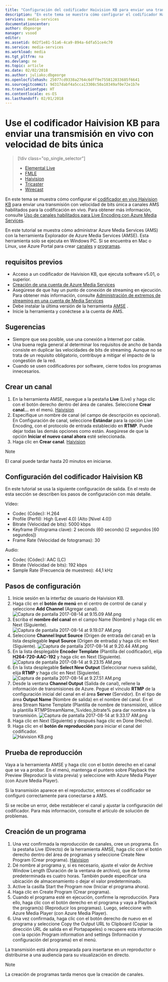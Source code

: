 ```yaml
---
title: "Configuración del codificador Haivision KB para enviar una transmisión en vivo con velocidad de bits única | Microsoft Docs"
description: "En este tema se muestra cómo configurar el codificador Haivision KB para enviar una transmisión con velocidad de bits única a canales AMS habilitados para la codificación en vivo."
services: media-services
documentationcenter: 
author: dbgeorge
manager: vsood
editor: 
ms.assetid: 0d2f1e81-51a6-4ca9-894a-6dfa51ce4c70
ms.service: media-services
ms.workload: media
ms.tgt_pltfrm: na
ms.devlang: ne
ms.topic: article
ms.date: 02/02/2018
ms.author: juliako;dbgeorge
ms.openlocfilehash: 25077cd9338a2764c6dff9e755812033685f6641
ms.sourcegitcommit: 9d317dabf4a5cca13308c50a10349af0e72e1b7e
ms.translationtype: HT
ms.contentlocale: es-ES
ms.lasthandoff: 02/01/2018
---
```

# <a name="use-the-haivision-kb-live-encoder-to-send-a-single-bitrate-live-stream"></a>Use el codificador Haivision KB para enviar una transmisión en vivo con velocidad de bits única
> [!div class="op_single_selector"]
> * [Elemental Live](media-services-configure-elemental-live-encoder.md)
> * [FMLE](media-services-configure-fmle-live-encoder.md)
> * [Haivision](media-services-configure-kb-live-encoder.md)
> * [Tricaster](media-services-configure-tricaster-live-encoder.md)
> * [Wirecast](media-services-configure-wirecast-live-encoder.md)

En este tema se muestra cómo configurar el [codificador en vivo Haivision KB](https://www.haivision.com/products/kb-series/) para enviar una transmisión con velocidad de bits única a canales AMS habilitados para la codificación en vivo. Para obtener más información, consulte [Uso de canales habilitados para Live Encoding con Azure Media Services](media-services-manage-live-encoder-enabled-channels.md).

En este tutorial se muestra cómo administrar Azure Media Services (AMS) con la herramienta Explorador de Azure Media Services (AMSE). Esta herramienta solo se ejecuta en Windows PC. Si se encuentra en Mac o Linux, use Azure Portal para crear [canales](media-services-portal-creating-live-encoder-enabled-channel.md#create-a-channel) y [programas](media-services-portal-creating-live-encoder-enabled-channel.md).

## <a name="prerequisites"></a>requisitos previos
*   Acceso a un codificador de Haivision KB, que ejecuta software v5.01, o superior.
* [Creación de una cuenta de Azure Media Services](media-services-portal-create-account.md)
* Asegúrese de que hay un punto de conexión de streaming en ejecución. Para obtener más información, consulte [Administración de extremos de streaming en una cuenta de Media Services](media-services-portal-manage-streaming-endpoints.md)
* Debe instalar la última versión de la herramienta [AMSE](https://github.com/Azure/Azure-Media-Services-Explorer) .
* Inicie la herramienta y conéctese a la cuenta de AMS.

## <a name="tips"></a>Sugerencias
* Siempre que sea posible, use una conexión a Internet por cable.
* Una buena regla general al determinar los requisitos de ancho de banda consiste en duplicar las velocidades de bits de streaming. Aunque no se trata de un requisito obligatorio, contribuye a mitigar el impacto de la congestión de la red.
* Cuando se usen codificadores por software, cierre todos los programas innecesarios.

## <a name="create-a-channel"></a>Crear un canal
1. En la herramienta AMSE, navegue a la pestaña **Live** (Live) y haga clic con el botón derecho dentro del área de canales. Seleccione **Crear canal...** en el menú.
[Haivision](./media/media-services-configure-kb-live-encoder/channel.png)
2. Especifique un nombre de canal (el campo de descripción es opcional). En Configuración de canal, seleccione **Estándar** para la opción Live Encoding, con el protocolo de entrada establecido en **RTMP**. Puede dejar todas las demás opciones como están. Asegúrese de que la opción **Iniciar el nuevo canal ahora** esté seleccionada.
3. Haga clic en **Crear canal**.
[Haivision](./media/media-services-configure-kb-live-encoder/livechannel.png)

> [!NOTE]
> El canal puede tardar hasta 20 minutos en iniciarse.

## <a name="configure-the-haivision-kb-encoder"></a>Configuración del codificador Haivision KB
En este tutorial se usa la siguiente configuración de salida. En el resto de esta sección se describen los pasos de configuración con más detalle.

Vídeo:
-   Codec (Códec): H.264
-   Profile (Perfil): High (Level 4.0) (Alto [Nivel 4.0])
-   Bitrate (Velocidad de bits): 5000 kbps
-   Keyframe (Fotograma clave): 2 seconds (60 seconds) (2 segundos [60 segundos])
-   Frame Rate (Velocidad de fotogramas): 30

Audio:
-   Codec (Códec): AAC (LC)
-   Bitrate (Velocidad de bits): 192 kbps
-   Sample Rate (Frecuencia de muestreo): 44,1 kHz

## <a name="configuration-steps"></a>Pasos de configuración
1.  Inicie sesión en la interfaz de usuario de Haivision KB.
2.  Haga clic en el **botón de menú** en el centro de control de canal y seleccione **Add Channel** (Agregar canal).  
    ![Captura de pantalla 2017-08-14 at 9.15.09 AM.png](./media/media-services-configure-kb-live-encoder/step2.png)
3.  Escriba el **nombre del canal** en el campo Name (Nombre) y haga clic en Next (Siguiente).  
    ![Captura de pantalla 2017-08-14 at 9.19.07 AM.png](./media/media-services-configure-kb-live-encoder/step3.png)
4.  Seleccione **Channel Input Source** (Origen de entrada del canal) en la lista desplegable **Input Source** (Origen de entrada) y haga clic en Next (Siguiente).
    ![Captura de pantalla 2017-08-14 at 9.20.44 AM.png](./media/media-services-configure-kb-live-encoder/step4.png)
5.  En la lista desplegable **Encoder Template** (Plantilla del codificador), elija **H264-720-AAC-192** y haga clic en Next (Siguiente).
    ![Captura de pantalla 2017-08-14 at 9.23.15 AM.png](./media/media-services-configure-kb-live-encoder/step5.png)
6.  En la lista desplegable **Select New Output** (Seleccionar nueva salida), elija **RTMP** y haga clic en Next (Siguiente).  
    ![Captura de pantalla 2017-08-14 at 9.27.51 AM.png](./media/media-services-configure-kb-live-encoder/step6.png)
7.  Desde la ventana **Channel Output** (Salida de canal), rellene la información de transmisiones de Azure. Pegue el vínculo **RTMP** de la configuración inicial del canal en el área **Server** (Servidor). En el tipo de área **Output Name** (Nombre de salida) en el nombre del canal. En el área Stream Name Template (Plantilla de nombre de transmisión), utilice la plantilla RTMPStreamName_%video_bitrate% para dar nombre a la transmisión.
    ![Captura de pantalla 2017-08-14 at 9.33.17 AM.png](./media/media-services-configure-kb-live-encoder/step7.png)
8.  Haga clic en Next (Siguiente) y después haga clic en Done (Hecho).
9.  Haga clic en el **botón de reproducción** para iniciar el canal del codificador.  
    ![Haivision KB.png](./media/media-services-configure-kb-live-encoder/step9.png)

## <a name="test-playback"></a>Prueba de reproducción
Vaya a la herramienta AMSE y haga clic con el botón derecho en el canal que se va a probar. En el menú, mantenga el puntero sobre Playback the Preview (Reproducir la vista previa) y seleccione with Azure Media Player (con Azure Media Player).

Si la transmisión aparece en el reproductor, entonces el codificador se configuró correctamente para conectarse a AMS.

Si se recibe un error, debe restablecer el canal y ajustar la configuración del codificador. Para más información, consulte el artículo de solución de problemas.

## <a name="create-a-program"></a>Creación de un programa
1.  Una vez confirmada la reproducción de canales, cree un programa. En la pestaña Live (Directo) de la herramienta AMSE, haga clic con el botón derecho dentro del área de programas y seleccione Create New Program (Crear programa).
[Haivision](./media/media-services-configure-kb-live-encoder/program.png)
1.  Dé nombre al programa y, si es necesario, ajuste el valor de Archive Window Length (Duración de la ventana de archivo), que de forma predeterminada es cuatro horas. También puede especificar una ubicación de almacenamiento o dejar el valor predeterminado.
2.  Active la casilla Start the Program now (Iniciar el programa ahora).
3.  Haga clic en Create Program (Crear programa).
4.  Cuando el programa esté en ejecución, confirme la reproducción. Para ello, haga clic con el botón derecho en el programa y vaya a Playback the program(s) (Reproducir los programas). Luego, seleccione with Azure Media Player (con Azure Media Player).
5.  Una vez confirmada, haga clic con el botón derecho de nuevo en el programa y seleccione Copy the Output URL to Clipboard (Copiar la dirección URL de salida en el Portapapeles) o recupere esta información con la opción Program information and settings (Información y configuración del programa) en el menú.

La transmisión está ahora preparada para insertarse en un reproductor o distribuirse a una audiencia para su visualización en directo.

> [!NOTE]
> La creación de programas tarda menos que la creación de canales.